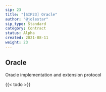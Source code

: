 ```yaml
---
sip: 23
title: "[SIP23] Oracle"
author: "@jolestar"
sip_type: Standard
category: Contract
status: Alpha
created: 2021-08-11
weight: 23
---
```


## Oracle

Oracle implementation and extension protocol

<!--more-->
{{< todo >}}